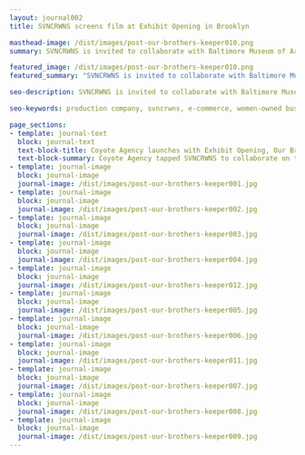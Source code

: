 ```yaml
---
layout: journal002
title: SVNCRWNS screens film at Exhibit Opening in Brooklyn

masthead-image: /dist/images/post-our-brothers-keeper010.png
summary: SVNCRWNS is invited to collaborate with Baltimore Museum of Art, Greenmount West Community Center, Noisy Tenants and Mark Bradford.  Recap from Cocktail Party @ Ritz Carlton, Baltimore. October, 2017.

featured_image: /dist/images/post-our-brothers-keeper010.png
featured_summary: "SVNCRWNS is invited to collaborate with Baltimore Museum of Art, Greenmount West Community Center, Noisy Tenants and Mark Bradford.  Recap from Cocktail Party @ Ritz Carlton, Baltimore. October, 2017."

seo-description: SVNCRWNS is invited to collaborate with Baltimore Museum of Art, Greenmount West Community Center, Noisy Tenants and Mark Bradford.  Recap from Cocktail Party @ Ritz Carlton, Baltimore. October, 2017.

seo-keywords: production company, svncrwns, e-commerce, women-owned businesses, creative team, consulting, business operations, launch my brand, manage my brand, photography, videography, special projects

page_sections:
- template: journal-text
  block: journal-text
  text-block-title: Coyote Agency launches with Exhibit Opening, Our Brother's Keeper
  text-block-summary: Coyote Agency tapped SVNCRWNS to collaborate on the exhibit opening for Our Brother's Keeper.  We were invited to produce a short film covering the barbering industry.  Our film screened February 2018 in Brooklyn, New York.
- template: journal-image
  block: journal-image
  journal-image: /dist/images/post-our-brothers-keeper001.jpg
- template: journal-image
  block: journal-image
  journal-image: /dist/images/post-our-brothers-keeper002.jpg
- template: journal-image
  block: journal-image
  journal-image: /dist/images/post-our-brothers-keeper003.jpg
- template: journal-image
  block: journal-image
  journal-image: /dist/images/post-our-brothers-keeper004.jpg
- template: journal-image
  block: journal-image
  journal-image: /dist/images/post-our-brothers-keeper012.jpg
- template: journal-image
  block: journal-image
  journal-image: /dist/images/post-our-brothers-keeper005.jpg
- template: journal-image
  block: journal-image
  journal-image: /dist/images/post-our-brothers-keeper006.jpg
- template: journal-image
  block: journal-image
  journal-image: /dist/images/post-our-brothers-keeper011.jpg
- template: journal-image
  block: journal-image
  journal-image: /dist/images/post-our-brothers-keeper007.jpg
- template: journal-image
  block: journal-image
  journal-image: /dist/images/post-our-brothers-keeper008.jpg
- template: journal-image
  block: journal-image
  journal-image: /dist/images/post-our-brothers-keeper009.jpg
---
```


